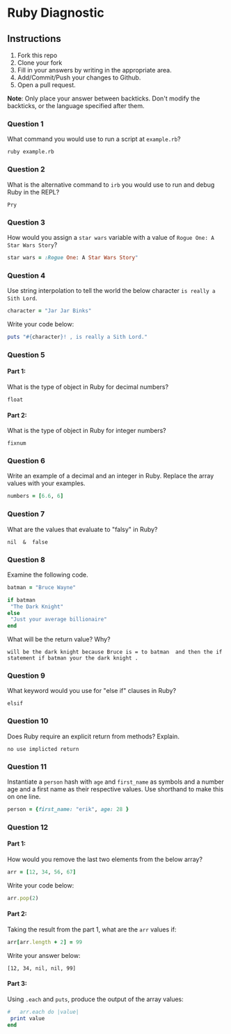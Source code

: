 # Ruby Diagnostic

## Instructions

1. Fork this repo
2. Clone your fork
3. Fill in your answers by writing in the appropriate area.
4. Add/Commit/Push your changes to Github.
5. Open a pull request.

**Note**: Only place your answer between backticks. Don't modify the backticks,
or the language specified after them.

### Question 1
What command you would use to run a script at `example.rb`?

 ```text
 ruby example.rb
 ```

### Question 2
What is the alternative command to `irb` you would use to run and debug Ruby in the REPL?

 ```text
 Pry
 ```

### Question 3
How would you assign a `star wars` variable with a value of `Rogue One: A Star Wars Story`?

 ```ruby
star wars = :Rogue One: A Star Wars Story"
 ```

### Question 4
Use string interpolation to tell the world the below character `is really a Sith Lord`.
```ruby
character = "Jar Jar Binks"
```

Write your code below:

```ruby
puts "#{character}! , is really a Sith Lord."

```

###  Question 5
#### Part 1:
What is the type of object in Ruby for decimal numbers?

 ```text
 float
 ```
#### Part 2:
What is the type of object in Ruby for integer numbers?

 ```text
 fixnum
 ```

###  Question 6
Write an example of a decimal and an integer in Ruby. Replace the array values with your examples.

```ruby
numbers = [6.6, 6]
```

### Question 7
What are the values that evaluate to "falsy" in Ruby?

 ```text
 nil  &  false
 ```

###  Question 8
Examine the following code.

 ```ruby
batman = "Bruce Wayne"

if batman
  "The Dark Knight"
else
  "Just your average billionaire"
end
```
What will be the return value? Why?

 ```text
 will be the dark knight because Bruce is = to batman  and then the if statement if batman your the dark knight .
 ```
###  Question 9
What keyword would you use for "else if" clauses in Ruby?

 ```text
 elsif
 ```

###  Question 10
Does Ruby require an explicit return from methods? Explain.

 ```text
 no use implicted return
 ```

###  Question 11
 Instantiate a `person` hash with `age` and `first_name` as symbols and a number age and a first name as their respective values.
Use shorthand to make this on one line.

 ```ruby
person = {first_name: "erik", age: 28 }

 ```

### Question 12
#### Part 1:
How would you remove the last two elements from the below array?

 ```ruby
arr = [12, 34, 56, 67]
 ```

Write your code below:

```ruby
arr.pop(2)
```

#### Part 2:
Taking the result from the part 1, what are the `arr` values if:
```ruby
arr[arr.length + 2] = 99
```

Write your answer below:

```text
[12, 34, nil, nil, 99]
```

#### Part 3:
Using `.each` and `puts`, produce the output of the array values:

 ```ruby
#   arr.each do |value|
  print value
end
 ```
